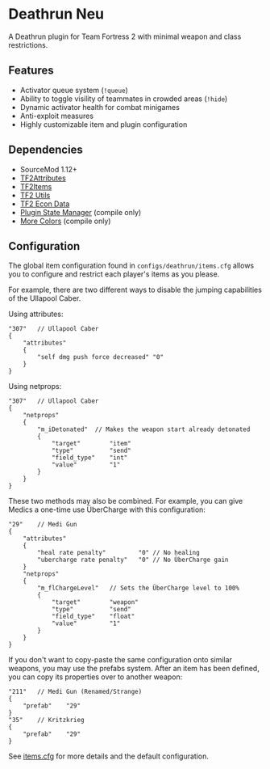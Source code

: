 # Deathrun Neu

A Deathrun plugin for Team Fortress 2 with minimal weapon and class restrictions.

## Features

* Activator queue system (`!queue`)
* Ability to toggle visility of teammates in crowded areas (`!hide`)
* Dynamic activator health for combat minigames
* Anti-exploit measures
* Highly customizable item and plugin configuration

## Dependencies

* SourceMod 1.12+
* [TF2Attributes](https://forums.alliedmods.net/showthread.php?t=210221)
* [TF2Items](https://forums.alliedmods.net/showthread.php?t=115100)
* [TF2 Utils](https://forums.alliedmods.net/showthread.php?t=338773)
* [TF2 Econ Data](https://forums.alliedmods.net/showthread.php?t=315011)
* [Plugin State Manager](https://github.com/Mikusch/PluginStateManager) (compile only)
* [More Colors](https://forums.alliedmods.net/showthread.php?t=185016) (compile only)

## Configuration

The global item configuration found in `configs/deathrun/items.cfg` allows you to configure and restrict each player's
items as you please.

For example, there are two different ways to disable the jumping capabilities of the Ullapool Caber.

Using attributes:

```
"307"	// Ullapool Caber
{
	"attributes"
	{
		"self dmg push force decreased"	"0"
	}
}
```

Using netprops:

```
"307"	// Ullapool Caber
{
	"netprops"
	{
		"m_iDetonated"	// Makes the weapon start already detonated
		{
			"target"		"item"
			"type"			"send"
			"field_type"	"int"
			"value"			"1"
		}
	}
}
```

These two methods may also be combined. For example, you can give Medics a one-time use ÜberCharge with this
configuration:

```
"29"	// Medi Gun
{
	"attributes"
	{
		"heal rate penalty"			"0" // No healing
		"ubercharge rate penalty"	"0" // No ÜberCharge gain
	}
	"netprops"
	{
		"m_flChargeLevel"	// Sets the ÜberCharge level to 100%
		{
			"target"		"weapon"
			"type"			"send"
			"field_type"	"float"
			"value"			"1"
		}
	}
}
```

If you don't want to copy-paste the same configuration onto similar weapons, you may use the prefabs system. After an
item has been defined, you can copy its properties over to another weapon:

```
"211"	// Medi Gun (Renamed/Strange)
{
	"prefab"	"29"
}
"35"	// Kritzkrieg
{
	"prefab"	"29"
}
```

See [items.cfg](/addons/sourcemod/configs/deathrun/items.cfg) for more details and the default configuration.
